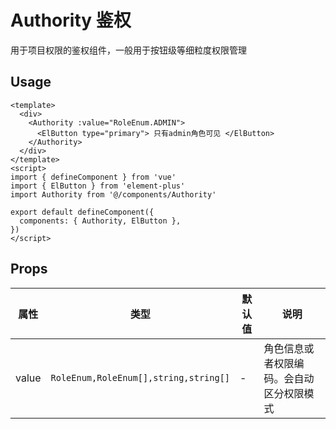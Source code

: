 

# Authority 鉴权

用于项目权限的鉴权组件，一般用于按钮级等细粒度权限管理

## Usage

```vue
<template>
  <div>
    <Authority :value="RoleEnum.ADMIN">
      <ElButton type="primary"> 只有admin角色可见 </ElButton>
    </Authority>
  </div>
</template>
<script>
import { defineComponent } from 'vue'
import { ElButton } from 'element-plus'
import Authority from '@/components/Authority'

export default defineComponent({
  components: { Authority, ElButton },
})
</script>
```

## Props

| 属性 | 类型 | 默认值 | 说明 |
| --- | --- | --- | --- |
| value | `RoleEnum,RoleEnum[],string,string[]` | - | 角色信息或者权限编码。会自动区分权限模式 |
